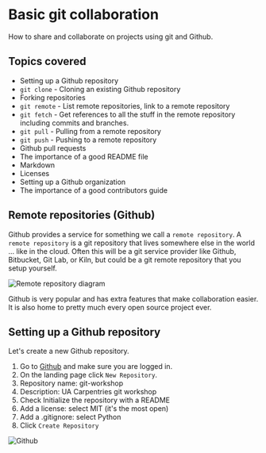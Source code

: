 # Basic git collaboration

How to share and collaborate on projects using git and Github.

## Topics covered

* Setting up a Github repository
* `git clone` - Cloning an existing Github repository
* Forking repositories
* `git remote` - List remote repositories, link to a remote repository
* `git fetch` - Get references to all the stuff in the remote repository including commits and branches.
* `git pull` - Pulling from a remote repository
* `git push` - Pushing to a remote repository
* Github pull requests
* The importance of a good README file
* Markdown
* Licenses
* Setting up a Github organization
* The importance of a good contributors guide

## Remote repositories (Github)

Github provides a service for something we call a `remote repository`. A `remote repository` is a git repository that lives somewhere else in the world ... like in the cloud. Often this will be a git service provider like Github, Bitbucket, Git Lab, or Kiln, but could be a git remote repository that you setup yourself.

![Remote repository diagram](https://qph.fs.quoracdn.net/main-qimg-8451a3ecbca8820d36328d27bb19eed4)

Github is very popular and has extra features that make collaboration easier. It is also home to pretty much every open source project ever.

## Setting up a Github repository

Let's create a new Github repository.

1. Go to [Github](https://github.com) and make sure you are logged in. 
2. On the landing page click `New Repository`.
3. Repository name: git-workshop
4. Description: UA Carpentries git workshop
5. Check Initialize the repository with a README
6. Add a license: select MIT (it's the most open)
7. Add a .gitignore: select Python
8. Click `Create Repository`



![Github](http://m.memegen.com/bsky67.jpg)

